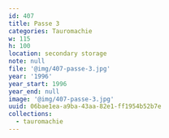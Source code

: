 ```yaml
---
id: 407
title: Passe 3
categories: Tauromachie
w: 115
h: 100
location: secondary storage
note: null
file: '@img/407-passe-3.jpg'
year: '1996'
year_start: 1996
year_end: null
image: '@img/407-passe-3.jpg'
uuid: 06bae1ea-a9ba-43aa-82e1-ff1954b52b7e
collections:
  - tauromachie
---
```


